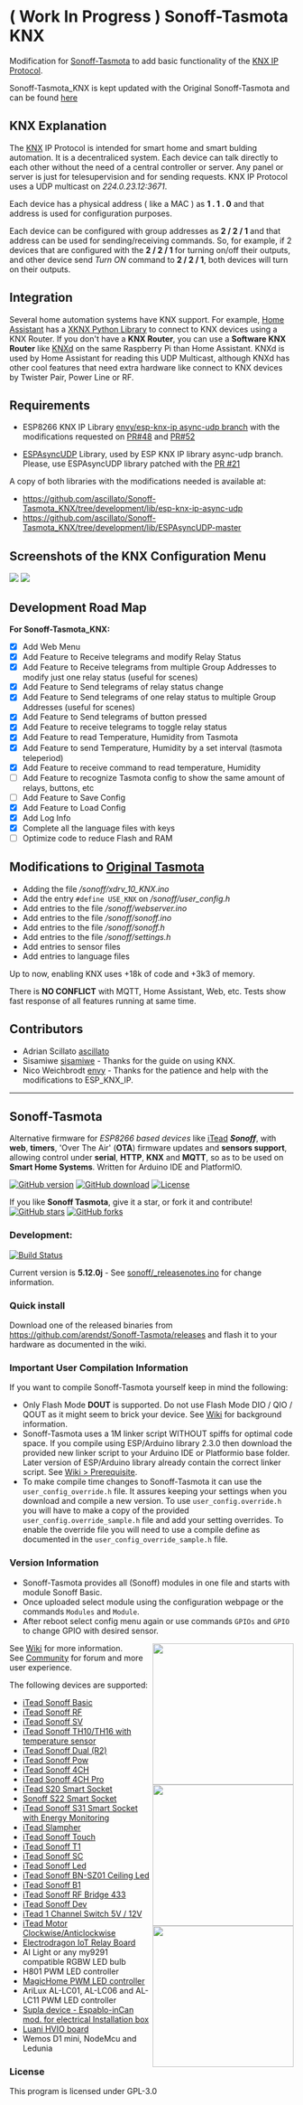 # ( Work In Progress ) Sonoff-Tasmota KNX

Modification for [Sonoff-Tasmota](https://github.com/arendst/Sonoff-Tasmota) to add basic functionality of the [KNX IP Protocol](https://www.knx.org/knx-en/index.php).

Sonoff-Tasmota_KNX is kept updated with the Original Sonoff-Tasmota and can be found [here](https://github.com/ascillato/Sonoff-Tasmota_KNX)

## KNX Explanation ##

The [KNX](https://www.knx.org/knx-en/knx/association/what-is-knx/index.php) IP Protocol is intended for smart home and smart bulding automation. It is a decentraliced system. Each device can talk directly to each other without the need of a central controller or server. Any panel or server is just for telesupervision and for sending requests. KNX IP Protocol uses a UDP multicast on _224.0.23.12:3671_.

Each device has a physical address ( like a MAC ) as **1 . 1 . 0** and that address is used for configuration purposes.

Each device can be configured with group addresses as **2 / 2 / 1** and that address can be used for sending/receiving commands.
So, for example, if 2 devices that are configured with the **2 / 2 / 1** for turning on/off their outputs, and other device send _Turn ON_ command to **2 / 2 / 1**, both devices will turn on their outputs.

## Integration ##

Several home automation systems have KNX support. For example, [Home Assistant](https://github.com/home-assistant/home-assistant) has a [XKNX Python Library](https://github.com/XKNX/xknx) to connect to KNX devices using a KNX Router. If you don't have a **KNX Router**, you can use a **Software KNX Router** like [KNXd](https://github.com/knxd/knxd) on the same Raspberry Pi than Home Assistant. KNXd is used by Home Assistant for reading this UDP Multicast, although KNXd has other cool features that need extra hardware like connect to KNX devices by Twister Pair, Power Line or RF.

## Requirements ##

* ESP8266 KNX IP Library [envy/esp-knx-ip async-udp branch](https://github.com/envy/esp-knx-ip/tree/async-udp) with the modifications requested on [PR#48](https://github.com/envy/esp-knx-ip/pull/48) and [PR#52](https://github.com/envy/esp-knx-ip/pull/52)

* [ESPAsyncUDP](https://github.com/me-no-dev/ESPAsyncUDP) Library, used by ESP KNX IP library async-udp branch. Please, use ESPAsyncUDP library patched with the [PR #21](https://github.com/me-no-dev/ESPAsyncUDP/pull/21)

A copy of both libraries with the modifications needed is available at:
* https://github.com/ascillato/Sonoff-Tasmota_KNX/tree/development/lib/esp-knx-ip-async-udp
* https://github.com/ascillato/Sonoff-Tasmota_KNX/tree/development/lib/ESPAsyncUDP-master

## Screenshots of the KNX Configuration Menu ##

<img src="https://github.com/ascillato/Sonoff-Tasmota_KNX/blob/development/.github/Config_Menu.jpg" />

<img src="https://github.com/ascillato/Sonoff-Tasmota_KNX/blob/development/.github/KNX_menu.jpg" />

## Development Road Map ##

**For Sonoff-Tasmota_KNX:**
- [x] Add Web Menu
- [x] Add Feature to Receive telegrams and modify Relay Status
- [x] Add Feature to Receive telegrams from multiple Group Addresses to modify just one relay status (useful for scenes)
- [x] Add Feature to Send telegrams of relay status change
- [x] Add Feature to Send telegrams of one relay status to multiple Group Addresses (useful for scenes)
- [x] Add Feature to Send telegrams of button pressed
- [x] Add Feature to receive telegrams to toggle relay status
- [x] Add Feature to read Temperature, Humidity from Tasmota
- [x] Add Feature to send Temperature, Humidity by a set interval (tasmota teleperiod)
- [x] Add Feature to receive command to read temperature, Humidity
- [ ] Add Feature to recognize Tasmota config to show the same amount of relays, buttons, etc
- [ ] Add Feature to Save Config
- [x] Add Feature to Load Config
- [x] Add Log Info
- [x] Complete all the language files with keys
- [ ] Optimize code to reduce Flash and RAM

## Modifications to [Original Tasmota](https://github.com/arendst/Sonoff-Tasmota) ##

* Adding the file _/sonoff/xdrv_10_KNX.ino_ 
* Add the entry `#define USE_KNX` on _/sonoff/user_config.h_
* Add entries to the file _/sonoff/webserver.ino_
* Add entries to the file _/sonoff/sonoff.ino_
* Add entries to the file _/sonoff/sonoff.h_
* Add entries to the file _/sonoff/settings.h_
* Add entries to sensor files
* Add entries to language files

Up to now, enabling KNX uses +18k of code and +3k3 of memory.

There is **NO CONFLICT** with MQTT, Home Assistant, Web, etc. Tests show fast response of all features running at same time.

## Contributors ##

* Adrian Scillato [ascillato](https://github.com/ascillato)
* Sisamiwe [sisamiwe](https://github.com/sisamiwe) - Thanks for the guide on using KNX.
* Nico Weichbrodt [envy](https://github.com/envy) - Thanks for the patience and help with the modifications to ESP_KNX_IP.

-----------------------------------------------------------------------------------------------------------------------------------

## Sonoff-Tasmota

Alternative firmware for _ESP8266 based devices_ like [iTead](https://www.itead.cc/) _**Sonoff**_, with **web**, **timers**, 'Over The Air' (**OTA**) firmware updates and **sensors support**, allowing control under **serial**, **HTTP**, **KNX** and **MQTT**, so as to be used on **Smart Home Systems**. Written for Arduino IDE and PlatformIO.

[![GitHub version](https://img.shields.io/github/release/arendst/Sonoff-Tasmota.svg)](https://github.com/arendst/Sonoff-Tasmota/releases/latest)
[![GitHub download](https://img.shields.io/github/downloads/arendst/Sonoff-Tasmota/total.svg)](https://github.com/arendst/Sonoff-Tasmota/releases/latest)
[![License](https://img.shields.io/github/license/arendst/Sonoff-Tasmota.svg)](https://github.com/arendst/Sonoff-Tasmota/blob/development/LICENSE.txt)

If you like **Sonoff Tasmota**, give it a star, or fork it and contribute! 
[![GitHub stars](https://img.shields.io/github/stars/arendst/Sonoff-Tasmota.svg?style=social&label=Star)](https://github.com/arendst/Sonoff-Tasmota/stargazers) 
[![GitHub forks](https://img.shields.io/github/forks/arendst/Sonoff-Tasmota.svg?style=social&label=Fork)](https://github.com/arendst/Sonoff-Tasmota/network)

### Development:
[![Build Status](https://img.shields.io/travis/arendst/Sonoff-Tasmota.svg)](https://travis-ci.org/arendst/Sonoff-Tasmota)

Current version is **5.12.0j** - See [sonoff/_releasenotes.ino](https://github.com/arendst/Sonoff-Tasmota/blob/development/sonoff/_releasenotes.ino) for change information.

### Quick install

Download one of the released binaries from https://github.com/arendst/Sonoff-Tasmota/releases and flash it to your hardware as documented in the wiki.

### Important User Compilation Information

If you want to compile Sonoff-Tasmota yourself keep in mind the following:

- Only Flash Mode **DOUT** is supported. Do not use Flash Mode DIO / QIO / QOUT as it might seem to brick your device. See [Wiki](https://github.com/arendst/Sonoff-Tasmota/wiki/Theo's-Tasmota-Tips) for background information.
- Sonoff-Tasmota uses a 1M linker script WITHOUT spiffs for optimal code space. If you compile using ESP/Arduino library 2.3.0 then download the provided new linker script to your Arduino IDE or Platformio base folder. Later version of ESP/Arduino library already contain the correct linker script. See [Wiki > Prerequisite](https://github.com/arendst/Sonoff-Tasmota/wiki/Prerequisite).
- To make compile time changes to Sonoff-Tasmota it can use the ``user_config_override.h`` file. It assures keeping your settings when you download and compile a new version. To use ``user_config.override.h`` you will have to make a copy of the provided ``user_config.override_sample.h`` file and add your setting overrides. To enable the override file you will need to use a compile define as documented in the ``user_config_override_sample.h`` file.

### Version Information

- Sonoff-Tasmota provides all (Sonoff) modules in one file and starts with module Sonoff Basic.
- Once uploaded select module using the configuration webpage or the commands ```Modules``` and ```Module```.
- After reboot select config menu again or use commands ```GPIOs``` and ```GPIO``` to change GPIO with desired sensor.

<img src="https://github.com/arendst/arendst.github.io/blob/master/media/sonoffbasic.jpg" width="250" align="right" />

See [Wiki](https://github.com/arendst/Sonoff-Tasmota/wiki) for more information.<br />
See [Community](https://groups.google.com/d/forum/sonoffusers) for forum and more user experience.

The following devices are supported:
- [iTead Sonoff Basic](https://www.itead.cc/smart-home/sonoff-wifi-wireless-switch-1.html)
- [iTead Sonoff RF](https://www.itead.cc/smart-home/sonoff-rf.html)
- [iTead Sonoff SV](https://www.itead.cc/smart-home/sonoff-sv.html)<img src="https://github.com/arendst/arendst.github.io/blob/master/media/sonoff_th.jpg" width="250" align="right" />
- [iTead Sonoff TH10/TH16 with temperature sensor](https://www.itead.cc/smart-home/sonoff-th.html)
- [iTead Sonoff Dual (R2)](https://www.itead.cc/smart-home/sonoff-dual.html)
- [iTead Sonoff Pow](https://www.itead.cc/smart-home/sonoff-pow.html)
- [iTead Sonoff 4CH](https://www.itead.cc/smart-home/sonoff-4ch.html)
- [iTead Sonoff 4CH Pro](https://www.itead.cc/smart-home/sonoff-4ch-pro.html)
- [iTead S20 Smart Socket](https://www.itead.cc/smart-socket.html)
- [Sonoff S22 Smart Socket](https://github.com/arendst/Sonoff-Tasmota/issues/627)
- [iTead Sonoff S31 Smart Socket with Energy Monitoring](https://www.itead.cc/sonoff-s31.html)
- [iTead Slampher](https://www.itead.cc/slampher.html)
- [iTead Sonoff Touch](https://www.itead.cc/sonoff-touch.html)
- [iTead Sonoff T1](https://www.itead.cc/sonoff-t1.html)
- [iTead Sonoff SC](https://www.itead.cc/sonoff-sc.html)
- [iTead Sonoff Led](https://www.itead.cc/sonoff-led.html)<img src="https://github.com/arendst/arendst.github.io/blob/master/media/sonoff4ch.jpg" height="250" align="right" />
- [iTead Sonoff BN-SZ01 Ceiling Led](https://www.itead.cc/bn-sz01.html)
- [iTead Sonoff B1](https://www.itead.cc/sonoff-b1.html)
- [iTead Sonoff RF Bridge 433](https://www.itead.cc/sonoff-rf-bridge-433.html)
- [iTead Sonoff Dev](https://www.itead.cc/sonoff-dev.html)
- [iTead 1 Channel Switch 5V / 12V](https://www.itead.cc/smart-home/inching-self-locking-wifi-wireless-switch.html)
- [iTead Motor Clockwise/Anticlockwise](https://www.itead.cc/smart-home/motor-reversing-wifi-wireless-switch.html)
- [Electrodragon IoT Relay Board](http://www.electrodragon.com/product/wifi-iot-relay-board-based-esp8266/)
- AI Light or any my9291 compatible RGBW LED bulb
- H801 PWM LED controller
- [MagicHome PWM LED controller](https://github.com/arendst/Sonoff-Tasmota/wiki/MagicHome-LED-strip-controller)
- AriLux AL-LC01, AL-LC06 and AL-LC11 PWM LED controller
- [Supla device - Espablo-inCan mod. for electrical Installation box](https://forum.supla.org/viewtopic.php?f=33&t=2188)
- [Luani HVIO board](https://luani.de/projekte/esp8266-hvio/)
- Wemos D1 mini, NodeMcu and Ledunia

### License

This program is licensed under GPL-3.0
